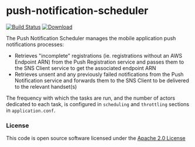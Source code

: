 # push-notification-scheduler

[![Build Status](https://travis-ci.org/hmrc/push-notification-scheduler.svg)](https://travis-ci.org/hmrc/push-notification-scheduler) [ ![Download](https://api.bintray.com/packages/hmrc/releases/push-notification-scheduler/images/download.svg) ](https://bintray.com/hmrc/releases/push-notification-scheduler/_latestVersion)

The Push Notification Scheduler manages the mobile application push notifications processes:

* Retrieves "incomplete" registrations (ie. registrations without an AWS Endpoint ARN) from the Push Registration service and passes them to the SNS Client service to get the associated endpoint ARN
* Retrieves unsent and any previously failed notifications from the Push Notification service and forwards them to the SNS Client to be delivered to the relevant handset(s)

The frequency with which the tasks are run, and the number of actors dedicated to each task, is configured in `scheduling` and `throttling` sections in `application.conf`.

### License

This code is open source software licensed under the [Apache 2.0 License]("http://www.apache.org/licenses/LICENSE-2.0.html")